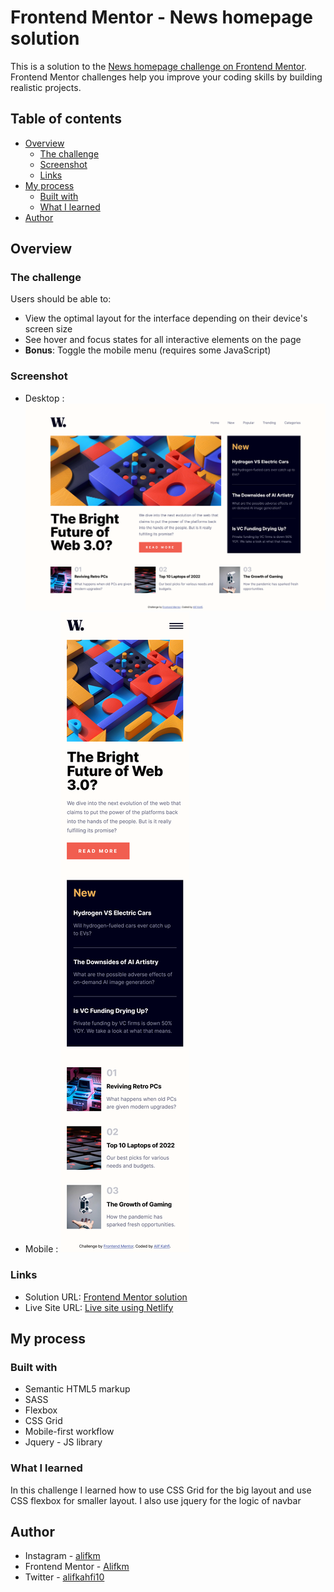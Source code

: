 # Frontend Mentor - News homepage solution

This is a solution to the [News homepage challenge on Frontend Mentor](https://www.frontendmentor.io/challenges/news-homepage-H6SWTa1MFl). Frontend Mentor challenges help you improve your coding skills by building realistic projects. 

## Table of contents

- [Overview](#overview)
  - [The challenge](#the-challenge)
  - [Screenshot](#screenshot)
  - [Links](#links)
- [My process](#my-process)
  - [Built with](#built-with)
  - [What I learned](#what-i-learned)
- [Author](#author)

## Overview

### The challenge

Users should be able to:

- View the optimal layout for the interface depending on their device's screen size
- See hover and focus states for all interactive elements on the page
- **Bonus**: Toggle the mobile menu (requires some JavaScript)

### Screenshot

- Desktop : ![](./assets/images/news-homepage%20desktop.png)
- Mobile : 
![](./assets/images/news-homepage%20mobile.png)


### Links

- Solution URL: [Frontend Mentor solution](https://www.frontendmentor.io/solutions/news-homepage-main-with-html-sass-and-jquery-cAZcoPYgCj)
- Live Site URL: [Live site using Netlify](https://tourmaline-donut-22b307.netlify.app/)

## My process

### Built with

- Semantic HTML5 markup
- SASS
- Flexbox
- CSS Grid
- Mobile-first workflow
- Jquery - JS library

### What I learned

In this challenge I learned how to use CSS Grid for the big layout and use CSS flexbox for smaller layout. I also use jquery for the logic of navbar

## Author

- Instagram - [alifkm](https://www.instagram.com/alifkm/)
- Frontend Mentor - [Alifkm](https://www.frontendmentor.io/profile/Alifkm)
- Twitter - [alifkahfi10](https://twitter.com/AlifKahfi10?t=nxZrhm9DfsdiNFUcbeGSZA&s=06)